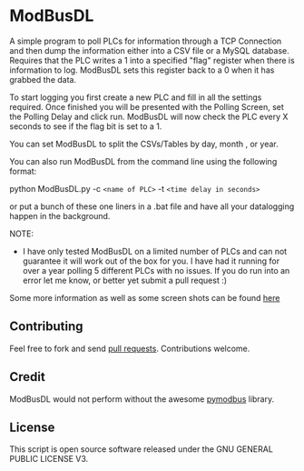 ModBusDL
==============

A simple program to poll PLCs for information through a TCP Connection and then dump the information either into a CSV file or a MySQL database. Requires that the PLC writes a 1 into a specified "flag" register when there is information to log. ModBusDL sets this register back to a 0 when it has grabbed the data. 

To start logging you first create a new PLC and fill in all the settings required. Once finished you will be presented with the Polling Screen, set the Polling Delay and click run. ModBusDL will now check the PLC every X seconds to see if the flag bit is set to a 1.

You can set ModBusDL to split the CSVs/Tables by day, month , or year.

You can also run ModBusDL from the command line using the following format:

python ModBusDL.py -c `<name of PLC>` -t `<time delay in seconds>`

or put a bunch of these one liners in a .bat file and have all your datalogging happen in the background.


NOTE:
* I have only tested ModBusDL on a limited number of PLCs and can not guarantee it will work out of the box for you. I have had it running for over a year polling 5 different PLCs with no issues. If you do run into an error let me know, or better yet submit a pull request :)

Some more information as well as some screen shots can be found [here](http://www.umrysh.com/modbus-dl/)


Contributing
------------

Feel free to fork and send [pull requests](http://help.github.com/fork-a-repo/).  Contributions welcome.

Credit
------------

ModBusDL would not perform without the awesome [pymodbus](http://code.google.com/p/pymodbus/) library.

License
-------

This script is open source software released under the GNU GENERAL PUBLIC LICENSE V3.